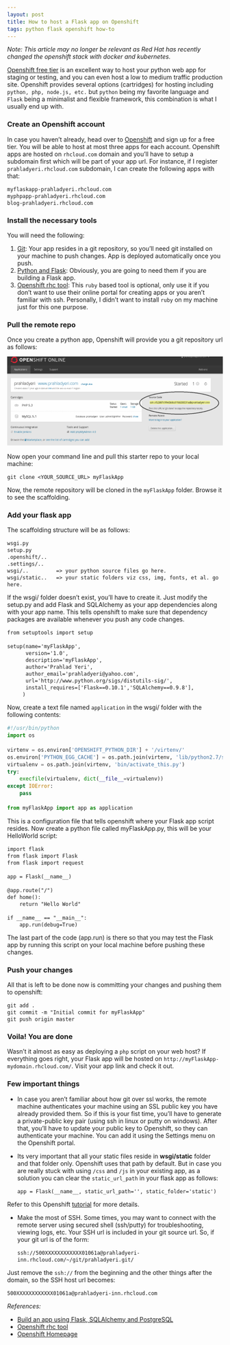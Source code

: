 ```yaml
---
layout: post
title: How to host a Flask app on Openshift
tags: python flask openshift how-to
---
```


*Note: This article may no longer be relevant as Red Hat has recently changed the openshift stack with docker and kubernetes.*

[Openshift free tier](https://www.openshift.com/) is an excellent way to host your python web app for staging or testing, and you can even host a low to medium traffic production site. Openshift provides several options (cartridges) for hosting including `python, php, node.js, etc.` but `python` being my favorite language and `Flask` being a minimalist and flexible framework, this combination is what I usually end up with.<!--more-->

### Create an Openshift account

In case you haven’t already, head over to [Openshift](https://www.openshift.com/) and sign up for a free tier. You will be able to host at most three apps for each account. Openshift apps are hosted on `rhcloud.com` domain and you’ll have to setup a subdomain first which will be part of your app url. For instance, if I register `prahladyeri.rhcloud.com` subdomain, I can create the following apps with that:

	myflaskapp-prahladyeri.rhcloud.com
	myphpapp-prahladyeri.rhcloud.com
	blog-prahladyeri.rhcloud.com

### Install the necessary tools

You will need the following:

1.  [Git](git-scm.com/): Your app resides in a git repository, so you’ll need git installed on your machine to push changes. App is deployed automatically once you push.
2.  [Python and Flask](http://python.org): Obviously, you are going to need them if you are building a Flask app.
3.  [Openshift rhc tool](https://rubygems.org/gems/rhc): This `ruby` based tool is optional, only use it if you don’t want to use their online portal for creating apps or you aren’t familiar with ssh. Personally, I didn’t want to install `ruby` on my machine just for this one purpose.

### Pull the remote repo

Once you create a python app, Openshift will provide you a git repository url as follows:

![Openshift git url](/uploads/old/openshift-git-repo.png)

Now open your command line and pull this starter repo to your local machine:

	git clone <YOUR_SOURCE_URL> myFlaskApp

Now, the remote repository will be cloned in the `myFlaskApp` folder. Browse it to see the scaffolding.

### Add your flask app

The scaffolding structure will be as follows:

	wsgi.py
	setup.py
	.openshift/..
	.settings/..
	wsgi/..         => your python source files go here.
	wsgi/static..   => your static folders viz css, img, fonts, et al. go here.

If the wsgi/ folder doesn’t exist, you’ll have to create it. Just modify the setup.py and add Flask and SQLAlchemy as your app dependencies along with your app name. This tells openshift to make sure that dependency packages are available whenever you push any code changes.

	from setuptools import setup

	setup(name='myFlaskApp',
		  version='1.0',
		  description='myFlaskApp',
		  author='Prahlad Yeri',
		  author_email='prahladyeri@yahoo.com',
		  url='http://www.python.org/sigs/distutils-sig/',
		  install_requires=['Flask==0.10.1','SQLAlchemy==0.9.8'],
		 )

Now, create a text file named `application` in the wsgi/ folder with the following contents:

```python
#!/usr/bin/python
import os

virtenv = os.environ['OPENSHIFT_PYTHON_DIR'] + '/virtenv/'
os.environ['PYTHON_EGG_CACHE'] = os.path.join(virtenv, 'lib/python2.7/site-packages')
virtualenv = os.path.join(virtenv, 'bin/activate_this.py')
try:
	execfile(virtualenv, dict(__file__=virtualenv))
except IOError:
	pass

from myFlaskApp import app as application       
```

This is a configuration file that tells openshift where your Flask app script resides. Now create a python file called myFlaskApp.py, this will be your HelloWorld script:

	import flask
	from flask import Flask
	from flask import request

	app = Flask(__name__)

	@app.route("/")
	def home():
		return "Hello World"

	if __name__ == "__main__":
		app.run(debug=True)

The last part of the code (app.run) is there so that you may test the Flask app by running this script on your local machine before pushing these changes.

### Push your changes

All that is left to be done now is committing your changes and pushing them to openshift:

	git add .
	git commit -m "Initial commit for myFlaskApp"
	git push origin master

### Voila! You are done

Wasn’t it almost as easy as deploying a `php` script on your web host? If everything goes right, your Flask app will be hosted on `http://myFlaskApp-mydomain.rhcloud.com/`. Visit your app link and check it out.

### Few important things

-   In case you aren’t familiar about how git over ssl works, the remote machine authenticates your machine using an SSL public key you have already provided them. So if this is your fist time, you’ll have to generate a private-public key pair (using ssh in linux or putty on windows). After that, you’ll have to update your public key to Openshift, so they can authenticate your machine. You can add it using the Settings menu on the Openshift portal.
-   Its very important that all your static files reside in **wsgi/static** folder and that folder only. Openshift uses that path by default. But in case you are really stuck with using `/css` and `/js` in your existing app, as a solution you can clear the `static_url_path` in your flask app as follows:

		app = Flask(__name__, static_url_path='', static_folder='static')
        
Refer to this Openshift [tutorial](https://blog.openshift.com/build-your-app-on-openshift-using-flask-sqlalchemy-and-postgresql-92/) for more details.

-   Make the most of SSH. Some times, you may want to connect with the remote server using secured shell (ssh/putty) for troubleshooting, viewing logs, etc. Your SSH url is included in your git source url. So, if your git url is of the form:

		ssh://500XXXXXXXXXXXX01061a@prahladyeri-inn.rhcloud.com/~/git/prahladyeri.git/
            
Just remove the `ssh://` from the beginning and the other things after the domain, so the SSH host url becomes:

	500XXXXXXXXXXXX01061a@prahladyeri-inn.rhcloud.com
        
*References:*

-   [Build an app using Flask, SQLAlchemy and PostgreSQL](https://blog.openshift.com/build-your-app-on-openshift-using-flask-sqlalchemy-and-postgresql-92/)
-   [Openshift rhc tool](https://rubygems.org/gems/rhc)
-   [Openshift Homepage](https://www.openshift.com/)
